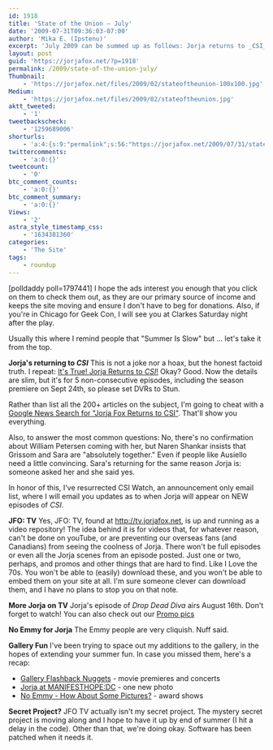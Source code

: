```yaml
---
id: 1918
title: 'State of the Union — July'
date: '2009-07-31T09:36:03-07:00'
author: 'Mika E. (Ipstenu)'
excerpt: 'July 2009 can be summed up as follows: Jorja returns to _CSI_ for 5 episodes. Also **JFO: TV** goes live and **CSI Watch** returns!'
layout: post
guid: 'https://jorjafox.net/?p=1918'
permalink: /2009/state-of-the-union-july/
Thumbnail:
    - 'https://jorjafox.net/files/2009/02/stateoftheunion-100x100.jpg'
Medium:
    - 'https://jorjafox.net/files/2009/02/stateoftheunion.jpg'
aktt_tweeted:
    - '1'
tweetbackscheck:
    - '1259689006'
shorturls:
    - 'a:4:{s:9:"permalink";s:56:"https://jorjafox.net/2009/07/31/state-of-the-union-july/";s:7:"tinyurl";s:26:"http://tinyurl.com/yhk9q8b";s:4:"isgd";s:18:"http://is.gd/52W3z";s:5:"bitly";s:20:"http://bit.ly/8A2xkp";}'
twittercomments:
    - 'a:0:{}'
tweetcount:
    - '0'
btc_comment_counts:
    - 'a:0:{}'
btc_comment_summary:
    - 'a:0:{}'
Views:
    - '2'
astra_style_timestamp_css:
    - '1634381360'
categories:
    - 'The Site'
tags:
    - roundup
---
```


<span class="alignright">[polldaddy poll=1797441]</span>
I hope the ads interest you enough that you click on them to check them out, as they are our primary source of income and keeps the site moving and ensure I don't have to beg for donations. Also, if you're in Chicago for Geek Con, I will see you at Clarkes Saturday night after the play.

Usually this where I remind people that "Summer Is Slow" but ... let's take it from the top.

**Jorja's returning to _CSI_**
This is not a joke nor a hoax, but the honest factoid truth.  I repeat: <a href="https://jorjafox.net/blog/its-true-jorja-returns-to-csi/">It's True! Jorja Returns to _CSI_!</a>  Okay? Good.  Now the details are slim, but it's for 5 non-consecutive episodes, including the season premiere on Sept 24th, so please set DVRs to Stun.

Rather than list all the 200+ articles on the subject, I'm going to cheat with a <a href="http://news.google.com/news/more?ned=us&cf=all&ncl=doUGjX_cEz7A6KMBjGpiYNWzy_jQM">Google News Search for "Jorja Fox Returns to CSI"</a>.  That'll show you everything.

Also, to answer the most common questions: No, there's no confirmation about William Petersen coming with her, but Naren Shankar insists that Grissom and Sara are "absolutely together." Even if people like Ausiello need a little convincing. Sara's returning for the same reason Jorja is: someone asked her and she said yes.

In honor of this, I've resurrected CSI Watch, an announcement only email list, where I will email you updates as to when Jorja will appear on NEW episodes of _CSI_.

**JFO: TV**
Yes, JFO: TV, found at <a href="http://tv.jorjafox.net">http://tv.jorjafox.net</a>, is up and running as a video repository!  The idea behind it is for videos that, for whatever reason, can't be done on youTube, or are preventing our overseas fans (and Canadians) from seeing the coolness of Jorja.  There won't be full episodes or even all the Jorja scenes from an episode posted.  Just one or two, perhaps, and promos and other things that are hard to find. Like I Love the 70s.  You won't be able to (easily) download these, and you won't be able to embed them on your site at all. I'm sure someone clever can download them, and I have no plans to stop you on that note.

**More Jorja on TV**
Jorja's episode of _Drop Dead Diva_ airs August 16th. Don't forget to watch! You can also check out our <a href="https://jorjafox.net/gallery/tv/guest/drop-dead-diva/promo/">Promo pics</a>

**No Emmy for Jorja**
The Emmy people are very cliquish. Nuff said.

**Gallery Fun**
I've been trying to space out my additions to the gallery, in the hopes of extending your summer fun.  In case you missed them, here's a recap:
<ul>
	<li><a href="https://jorjafox.net/2009/07/08/flashback-gallery-nuggets/">Gallery Flashback Nuggets</a> - movie premieres and concerts</li>
	<li><a href="https://jorjafox.net/2009/07/15/jorja-at-manifesthopedc/">Jorja at MANIFESTHOPE:DC</a> - one new photo</li>
	<li><a href="https://jorjafox.net/2009/07/15/no-emmy-how-about-some-pictures/">No Emmy - How About Some Pictures?</a> - award shows</li>
</ul>

**Secret Project?**
JFO TV actually isn't my secret project.  The mystery secret project is moving along and I hope to have it up by end of summer (I hit a delay in the code). Other than that, we're doing okay. Software has been patched when it needs it.
